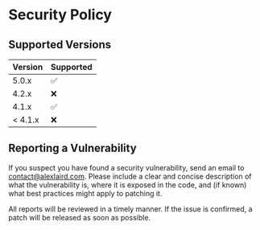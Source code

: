 # Security Policy

## Supported Versions

| Version | Supported          |
| ------- | ------------------ |
| 5.0.x   | :white_check_mark: |
| 4.2.x   | :x:                |
| 4.1.x   | :white_check_mark: |
| < 4.1.x | :x:                |

## Reporting a Vulnerability

If you suspect you have found a security vulnerability, send an email to [contact@alexlaird.com](mailto:contact@alexlaird.com).
Please include a clear and concise description of what the vulnerability is, where it is exposed in the code, and (if
known) what best practices might apply to patching it.

All reports will be reviewed in a timely manner. If the issue is confirmed, a patch will be released as soon as
possible.
